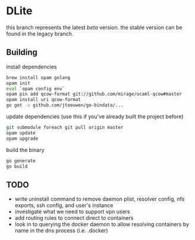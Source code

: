 # DLite

this branch represents the latest *beta* version. the stable version can be found in the legacy branch.

## Building

install dependencies

```sh
brew install opam golang
opam init
eval `opam config env`
opam pin add qcow-format git://github.com/mirage/ocaml-qcow#master
opam install uri qcow-format
go get -u github.com/jteeuwen/go-bindata/...
```

update dependencies (use this if you've already built the project before)

```sh
git submodule foreach git pull origin master
opam update
opam upgrade
```

build the binary

```sh
go generate
go build
```

## TODO

- write uninstall command to remove daemon plist, resolver config, nfs exports, ssh config, and user's instance
- investigate what we need to support vpn users
- add routing rules to connect direct to containers
- look in to querying the docker daemon to allow resolving containers by name in the dns process (i.e. <container>.docker)
